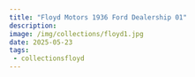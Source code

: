 ```yaml
---
title: "Floyd Motors 1936 Ford Dealership 01"
description: 
image: /img/collections/floyd1.jpg
date: 2025-05-23
tags: 
 - collectionsfloyd
---
```


